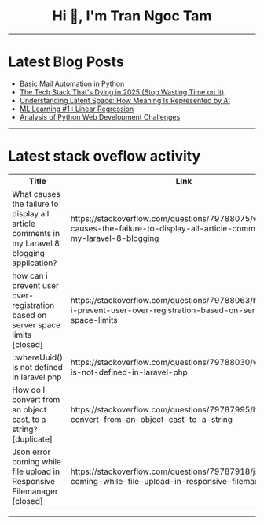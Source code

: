 <h1 align="center">Hi 👋, I'm Tran Ngoc Tam</h1>

---

# Latest Blog Posts 
<!-- BLOG-POST-LIST:START -->
- [Basic Mail Automation in Python](https://dev.to/nazanin_ashrafi/basic-mail-automation-in-python-22ll)
- [The Tech Stack That&#39;s Dying in 2025 &lpar;Stop Wasting Time on It&rpar;](https://dev.to/zakriakhanx/the-tech-stack-thats-dying-in-2025-stop-wasting-time-on-it-1k57)
- [Understanding Latent Space: How Meaning Is Represented by AI](https://dev.to/kaanrkaraman/understanding-latent-space-how-meaning-is-represented-by-ai-35ci)
- [ML Learning #1 : Linear Regression](https://dev.to/thatmlguy/ml-learning-1-linear-regression-hm0)
- [Analysis of Python Web Development Challenges](https://dev.to/ayoubzulfiqar/analysis-of-python-web-development-challenges-1kbg)
<!-- BLOG-POST-LIST:END -->

---

# Latest stack oveflow activity
<table>
  <tr><th>Title</th><th>Link</th></tr>
  <!-- STACKOVERFLOW:START --><tr><td>What causes the failure to display all article comments in my Laravel 8 blogging application?</td><td>https://stackoverflow.com/questions/79788075/what-causes-the-failure-to-display-all-article-comments-in-my-laravel-8-blogging</td></tr><tr><td>how can i prevent user over-registration based on server space limits [closed]</td><td>https://stackoverflow.com/questions/79788063/how-can-i-prevent-user-over-registration-based-on-server-space-limits</td></tr><tr><td>::whereUuid&lpar;&rpar; is not defined in laravel php</td><td>https://stackoverflow.com/questions/79788030/whereuuid-is-not-defined-in-laravel-php</td></tr><tr><td>How do I convert from an object cast, to a string? [duplicate]</td><td>https://stackoverflow.com/questions/79787995/how-do-i-convert-from-an-object-cast-to-a-string</td></tr><tr><td>Json error coming while file upload in Responsive Filemanager [closed]</td><td>https://stackoverflow.com/questions/79787918/json-error-coming-while-file-upload-in-responsive-filemanager</td></tr><!-- STACKOVERFLOW:END -->
</table>

---


